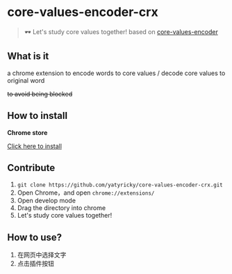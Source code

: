 # core-values-encoder-crx

> 🕶️ Let's study core values together!
> based on [core-values-encoder](https://github.com/sym233/core-values-encoder)

## What is it

a chrome extension to encode words to core values / decode core values to original word

~~to avoid being blocked~~

## How to install

**Chrome store**

[Click here to install](https://chrome.google.com/webstore/detail/%E6%A0%B8%E5%BF%83%E4%BB%B7%E5%80%BC%E8%A7%82%E7%BC%96%E7%A0%81%E5%99%A8/egjhgogmjjdjkapjljgmnghigdbaofmi)

## Contribute

1. ```git clone https://github.com/yatyricky/core-values-encoder-crx.git```
2. Open Chrome，and open ```chrome://extensions/```
3. Open develop mode
4. Drag the directory into chrome
5. Let's study core values together!

## How to use?

1. 在网页中选择文字
2. 点击插件按钮
